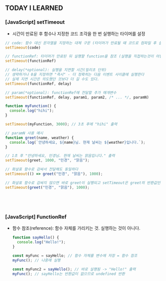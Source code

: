 ## TODAY I LEARNED

### [JavaScript] setTimeout

- 시간이 만료된 후 함수나 지정한 코드 조각을 한 번 실행하는 타이머를 설정

```js
// code: 함수 대신 문자열을 지정하는 대체 구문 (타이머가 만료될 때 코드로 컴파일 후 실행됨 - 보안상의 이유로 권장 X)
setTimeout(code)

// functionRef: 타이머가 만료된 뒤 실행할 function을 참조 (실행을 직접하는것이 아님!)
setTimeout(functionRef)

// delay(*optional): 실행을 지연할 시간(밀리초 단위)
// 생략하거나 0을 지정하면 "즉시" - 더 정확히는 다음 이벤트 사이클에 실행한다
// 실제 지연 시간은 의도했던 것보다 더 길 수도 있다.
setTimeout(functionRef, delay)

// param(*optional): functionRef에 전달할 추가 매개변수
setTimeout(functionRef, delay, param1, param2, /* ... */, paramN)
```

```js
function myFunction() {
  console.log("hihi");
}

setTimeout(myFunction, 3000); // 3초 후에 "hihi" 출력
```

```js
// paramN 사용 예시
function greet(name, weather) {
  console.log(`안녕하세요, ${name}님. 현재 날씨는 ${weather}입니다.`);
}

// 1초 후 "안녕하세요, 민경님. 현재 날씨는 맑음입니다." 출력
setTimeout(greet, 1000, "민경", "맑음");

// 화살표 함수로 감싸서 전달해도 동일하다
setTimeout(() => greet("민경", "맑음"), 1000);

// 화살표 함수로 감싸지 않으면 바로 greet이 실행되고 setTimeout은 greet의 반환값인 undefined를 받으므로 주의
setTimeout(greet("민경", "맑음"), 1000);
```

## <br />

### [JavaScript] FunctionRef

- 함수 참조(reference): 함수 자체를 가리키는 것. 실행하는 것이 아니다.

  ```js
  function sayHello() {
    console.log("Hello!");
  }

  const myFunc = sayHello; // 함수 자체를 변수에 저장 = 함수 참조
  myFunc(); // 나중에 실행

  const myFunc2 = sayHello(); // 바로 실행됨 -> "Hello!" 출력
  myFunc(); // sayHello는 반환값이 없으므로 undefined 반환
  ```
